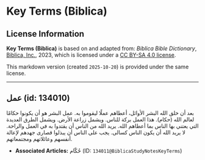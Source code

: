 # Key Terms (Biblica)

## License Information

**Key Terms (Biblica)** is based on and adapted from: _Biblica Bible Dictionary_, [Biblica, Inc.](https://www.biblica.com/), 2023, which is licensed under a [CC BY-SA 4.0 license](https://creativecommons.org/licenses/by-sa/4.0/legalcode.en).

This markdown version (created `2025-10-20`) is provided under the same license.



--------------------------------

## عمل (id: 134010)

بعد أن خلق الله البشر الأوائل، أعطاهم عملًا ليقوموا به. عمل البشر هو أن يكونوا حكامًا لعالم الله (حكام). هذا العمل بركة للناس. ويشمل زراعة الأرض. ويشمل الطرق العديدة التي يعتني بها الناس بما أعطاهم الله. يريد الله من الناس أن يقتدوا به في العمل والراحة. لا يريد الله أن يكون الناس كسالى. يجب على الناس أن يبذلوا قصارى جهدهم لإعالة أنفسهم وعائلاتهم ومجتمعاتهم.

* **Associated Articles:** حُكّام  (ID: `134011@BiblicaStudyNotesKeyTerms`)

